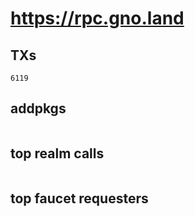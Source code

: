 # https://rpc.gno.land

## TXs
```
6119
```

## addpkgs
```
```

## top realm calls
```
```

## top faucet requesters
```
```

